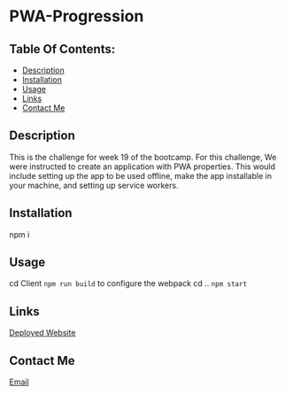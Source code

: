 # PWA-Progression

## Table Of Contents:
* [Description](#description)
* [Installation](#installation)
* [Usage](#usage)
* [Links](#links)
* [Contact Me](#links)

## Description 
This is the challenge for week 19 of the bootcamp. For this challenge, We were instructed to create an application with PWA properties. This would include setting up the app to be used offline, make the app installable in your machine, and setting up service workers. 

## Installation 
 npm i 
## Usage
cd Client ```npm run build``` to configure the webpack 
cd .. ```npm start``` 

## Links 
[Deployed Website](https://gentle-coast-35495.herokuapp.com/)

## Contact Me
[Email](Jesseponce233@gmial.com)
